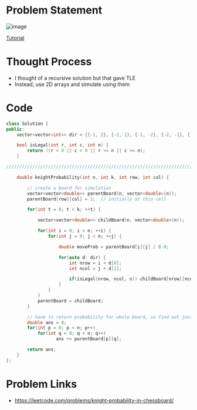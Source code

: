# Problem Statement

![image](https://user-images.githubusercontent.com/10897423/144419392-4c1dd4e9-a1fb-4740-bce0-3c5e78cd6a4a.png)

[Tutorial](https://www.youtube.com/watch?v=54nJhM2AZv4&list=PL-Jc9J83PIiEZvXCn-c5UIBvfT8dA-8EG&index=63)

# Thought Process
- I thought of a recursive solution but that gave TLE
- Instead, use 2D arrays and simulate using them

# Code
```cpp
class Solution {
public:
    vector<vector<int>> dir = {{-1, 2}, {-2, 1}, {-1, -2}, {-2, -1}, {1, 2}, {2, 1}, {1, -2}, {2, -1}};

    bool isLegal(int r, int c, int n) {
        return !(r < 0 || c < 0 || r >= n || c >= n);
    }

///////////////////////////////////////////////////////////////////////////////////////////////////////////////////

    double knightProbability(int n, int k, int row, int col) {

        // create a board for simulation
        vector<vector<double>> parentBoard(n, vector<double>(n));
        parentBoard[row][col] = 1;  // initially at this cell

        for(int t = 0; t < k; ++t) {

            vector<vector<double>> childBoard(n, vector<double>(n));

            for(int i = 0; i < n; ++i) {
                for(int j = 0; j < n; ++j) {

                    double moveProb = parentBoard[i][j] / 8.0;

                    for(auto d: dir) {
                        int nrow = i + d[0];
                        int ncol = j + d[1];

                        if(isLegal(nrow, ncol, n)) childBoard[nrow][ncol] += moveProb;
                    }
                }
            }
            parentBoard = childBoard;
        }

        // have to return probability for whole board, so find out just that
        double ans = 0;
        for(int p = 0; p < n; p++)
            for(int q = 0; q < n; q++)
                   ans += parentBoard[p][q];

        return ans;
    }
};
```

# Problem Links
- https://leetcode.com/problems/knight-probability-in-chessboard/
